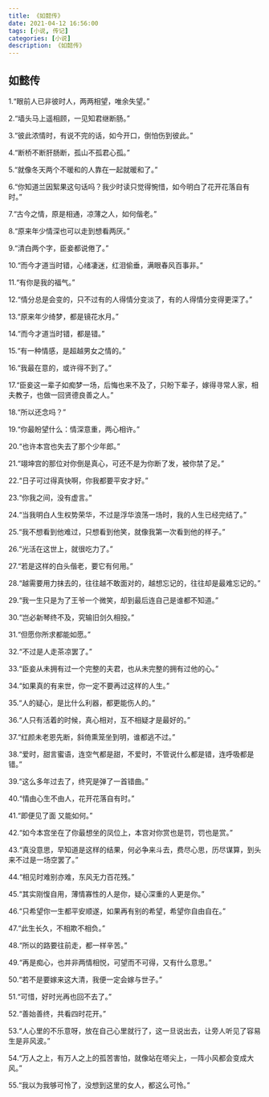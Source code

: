 ```yaml
---
title: 《如懿传》
date: 2021-04-12 16:56:00
tags: [小说, 传记]
categories: [小说]
description: 《如懿传》
---
```

## 如懿传
1.“眼前人已非彼时人，两两相望，唯余失望。”

2.“墙头马上遥相顾，一见知君继断肠。”

3.“彼此浓情时，有说不完的话，如今开口，倒怕伤到彼此。”

4.“断桥不断肝肠断，孤山不孤君心孤。”

5.“就像冬天两个不暖和的人靠在一起就暖和了。”

6.“你知道兰因絮果这句话吗？我少时读只觉得惋惜，如今明白了花开花落自有时。”

7.“古今之情，原是相通，凉薄之人，如何偕老。”

8.“原来年少情深也可以走到想看两厌。”

9.“清白两个字，臣妾都说倦了。”

10.“而今才道当时错，心绪凄迷，红泪偷垂，满眼春风百事非。”

11.“有你是我的福气。”

12.“情分总是会变的，只不过有的人得情分变淡了，有的人得情分变得更深了。”

13.“原来年少绮梦，都是镜花水月。”

14.“而今才道当时错，都是错。”

15.“有一种情感，是超越男女之情的。”

16.“我最在意的，或许得不到了。”

17.“臣妾这一辈子如痴梦一场，后悔也来不及了，只盼下辈子，嫁得寻常人家，相夫教子，也做一回贤德良善之人。”

18.“所以还念吗？”

19.“你最盼望什么：情深意重，两心相许。”

20.“也许本宫也失去了那个少年郎。”

21.“翊坤宫的那位对你倒是真心，可还不是为你断了发，被你禁了足。”

22.“日子可过得真快啊，你我都要平安才好。”

23.“你我之间，没有虚言。”

24.“当我明白人生权势荣华，不过是浮华浪荡一场时，我的人生已经完结了。”

25.“我不想看到他难过，只想看到他笑，就像我第一次看到他的样子。”

26.“光活在这世上，就很吃力了。”

27.“若是这样的白头偕老，要它有何用。”

28.“越需要用力抹去的，往往越不敢面对的，越想忘记的，往往却是最难忘记的。”

29.“我一生只是为了王爷一个微笑，却到最后连自己是谁都不知道。”

30.“岂必新琴终不及，究输旧剑久相投。”

31.“但愿你所求都能如愿。”

32.“不过是人走茶凉罢了。”

33.“臣妾从未拥有过一个完整的夫君，也从未完整的拥有过他的心。”

34.“如果真的有来世，你一定不要再过这样的人生。”

35.“人的疑心，是比什么利器，都更能伤人的。”

36.“人只有活着的时候，真心相对，互不相疑才是最好的。”

37.“红颜未老恩先断，斜倚熏笼坐到明，谁都逃不过。”

38.“爱时，甜言蜜语，连空气都是甜，不爱时，不管说什么都是错，连呼吸都是错。”

39.“这么多年过去了，终究是弹了一首错曲。”

40.“情由心生不由人，花开花落自有时。”

41.“即便见了面 又能如何。”

42.“如今本宫坐在了你最想坐的凤位上，本宫对你赏也是罚，罚也是赏。”

43.“真没意思，早知道是这样的结果，何必争来斗去，费尽心思，历尽谋算，到头来不过是一场空罢了。”

44.“相见时难别亦难，东风无力百花残。”

45.“其实刚愎自用，薄情寡性的人是你，疑心深重的人更是你。”

46.“只希望你一生都平安顺遂，如果再有别的希望，希望你自由自在。”

47.“此生长久，不相欺不相负。”

48.“所以的路要往前走，都一样辛苦。”

49.“再是痴心，也并非两情相悦，可望而不可得，又有什么意思。”

50.“若不是要嫁来这大清，我便一定会嫁与世子。”

51.“可惜，好时光再也回不去了。”

52.“善始善终，共看四时花开。”

53.“人心里的不乐意呀，放在自己心里就行了，这一旦说出去，让旁人听见了容易生是非风波。”

54.“万人之上，有万人之上的孤苦害怕，就像站在塔尖上，一阵小风都会变成大风。”

55.“我以为我够可怜了，没想到这里的女人，都这么可怜。”
